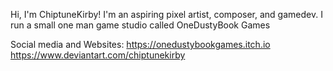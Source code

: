 Hi, I'm ChiptuneKirby! I'm an aspiring pixel artist, composer, and gamedev. I run a small one man game studio called OneDustyBook Games

Social media and Websites:
https://onedustybookgames.itch.io
https://www.deviantart.com/chiptunekirby


<!---
ChiptuneKirby/ChiptuneKirby is a ✨ special ✨ repository because its `README.md` (this file) appears on your GitHub profile.
You can click the Preview link to take a look at your changes.
--->

